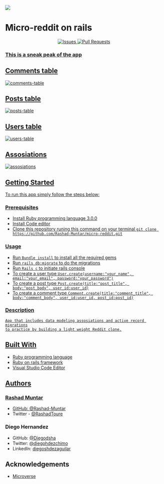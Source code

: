 ![](https://img.shields.io/badge/Microverse-blueviolet)

# Micro-reddit on rails

<p align="center">
    <a href="https://github.com/Diegodsha/micro-redit/issues">
    <img src="https://img.shields.io/github/issues-raw/Diegodsha/micro-redit?style=for-the-badge"
         alt="Issues">
     <a href="https://github.com/Diegodsha/micro-redit/pulls">
    <img src="https://img.shields.io/github/issues-pr/Diegodsha/micro-redit?style=for-the-badge"
         alt="Pull Requests">
</p>

### This is a sneak peak of the app

## Comments table

![comments-table](https://user-images.githubusercontent.com/70416006/112370538-25670b00-8ca3-11eb-8880-8c55752db441.png)

## Posts table

![posts-table](https://user-images.githubusercontent.com/70416006/112370535-24ce7480-8ca3-11eb-9ccc-66d5af2dda85.png)

## Users table

![users-table](https://user-images.githubusercontent.com/70416006/112370534-2435de00-8ca3-11eb-903c-fe7e305f8dd4.png)

## Assosiations

![assosiations](https://user-images.githubusercontent.com/70416006/112370529-239d4780-8ca3-11eb-8a41-c740d9b01ff2.png)

## Getting Started

To run this app simply follow the steps below:

### Prerequisites

- Install Ruby programming language 3.0.0
- Install Code editor
- Clone this repository runing this command on your terminal `git clone https://github.com/Rashad-Muntar/micro-reddit.git`

### Usage

- Run `Bundle install` to install all the required gems
- Run `rails db:migrate` to do the migrations
- Run `Rails c` to initiate rails console
- To create a user type `User.create(username:"your_name", email:"your_email", password:"your_password")`
- To create a post type `Post.create(title:"post_title", body:"post_body", user_id:user_id)`
- To create a comment type `Comment.create(title:"comment_title", body:"comment_body", user_id:user_id, post_id:post_id)`

### Description

    App that includes data modeling assosiations and active record migrations
    to practice by building a light weight Reddit clone.

## Built With

- Ruby programming language
- Ruby on rails framework
- Visual Studio Code Editor

## Authors

### Rashad Muntar

- GitHub: [@Rashad-Muntar](https://github.com/Rashad-Muntar)
- Twitter - [@RashadToure](https://twitter.com/RashadToure)

### Diego Hernandez

- GitHub: [@Diegodsha](https://github.com/Diegodsha)
- Twitter: [@diegohdezchimo](https://twitter.com/diegohdezchimo)
- LinkedIn: [diegoshdezaguilar](https://www.linkedin.com/in/diegoshdezaguilar/)

## Acknowledgements

- [Microverse](https://www.microverse.org)
